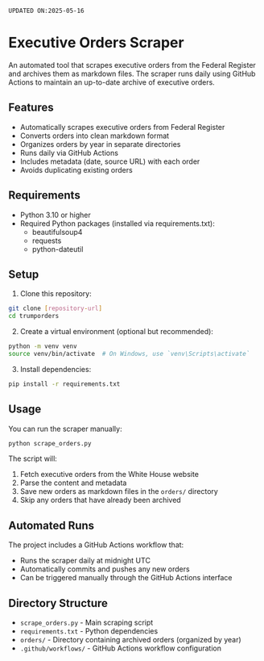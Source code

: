 `UPDATED ON:2025-05-16` 

# Executive Orders Scraper


An automated tool that scrapes executive orders from the Federal Register and archives them as markdown files. The scraper runs daily using GitHub Actions to maintain an up-to-date archive of executive orders.

## Features

- Automatically scrapes executive orders from Federal Register
- Converts orders into clean markdown format
- Organizes orders by year in separate directories
- Runs daily via GitHub Actions
- Includes metadata (date, source URL) with each order
- Avoids duplicating existing orders

## Requirements

- Python 3.10 or higher
- Required Python packages (installed via requirements.txt):
  - beautifulsoup4
  - requests
  - python-dateutil

## Setup

1. Clone this repository:
```bash
git clone [repository-url]
cd trumporders
```

2. Create a virtual environment (optional but recommended):
```bash
python -m venv venv
source venv/bin/activate  # On Windows, use `venv\Scripts\activate`
```

3. Install dependencies:
```bash
pip install -r requirements.txt
```

## Usage

You can run the scraper manually:

```bash
python scrape_orders.py
```

The script will:
1. Fetch executive orders from the White House website
2. Parse the content and metadata
3. Save new orders as markdown files in the `orders/` directory
4. Skip any orders that have already been archived

## Automated Runs

The project includes a GitHub Actions workflow that:
- Runs the scraper daily at midnight UTC
- Automatically commits and pushes any new orders
- Can be triggered manually through the GitHub Actions interface

## Directory Structure

- `scrape_orders.py` - Main scraping script
- `requirements.txt` - Python dependencies
- `orders/` - Directory containing archived orders (organized by year)
- `.github/workflows/` - GitHub Actions workflow configuration

